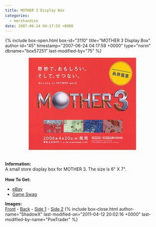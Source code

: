 ```yaml
---
title: MOTHER 3 Display Box
categories:
  - merchandise
date: 2007-06-24 04:17:59 +0000
---
```

{% include box-open.html box-id="3110" title="MOTHER 3 Display Box" author-id="45" timestamp="2007-06-24 04:17:59 +0000" type="norm" dbname="box57251" last-modified-by="75" %}
	<center>
	<img src="/merchandise/images/m3_dbox_title.jpg" border="0" alt="MOTHER 3 Display Box" />
	</center>
	<br /><br />
	<b>Information:</b>
	<br />
	A small store display box for MOTHER 3. The size is 6" X 7".
	<br /><br />
	<b>How To Get:</b>
	<ul>
	<li><a href="http://www.ebay.com" rel="nofollow">eBay</a></li>
        <li><a href="http://gameswag.com/view/mother-3-display-box/">Game Swag</a></li>
	</ul>
	<b>Images:</b>
	<br />
	<a href="/merchandise/images/m3_dbox_front.jpg">Front</a> - <a href="/merchandise/images/m3_dbox_back.jpg">Back</a> - <a href="/merchandise/images/m3_dbox_side1.jpg">Side 1</a> - 
	<a href="/merchandise/images/m3_dbox_side2.jpg">Side 2</a>
{% include box-close.html author-name="ShadowX" last-modified-on="2011-04-12 20:02:16 +0000" last-modified-by-name="PoeTrader" %}
